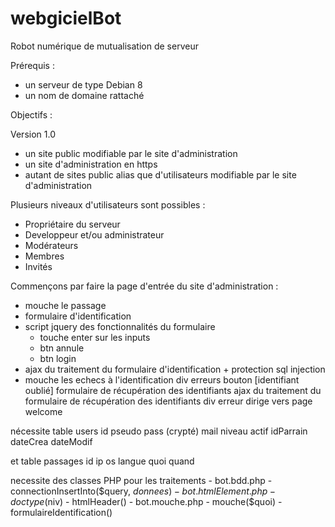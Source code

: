 # webgicielBot
Robot numérique de mutualisation de serveur

Prérequis :
- un serveur de type Debian 8
- un nom de domaine rattaché

Objectifs :

Version 1.0
- un site public modifiable par le site d'administration
- un site d'administration en https
- autant de sites public alias que d'utilisateurs modifiable par le site d'administration

Plusieurs niveaux d'utilisateurs sont possibles :
- Propriétaire du serveur
- Developpeur et/ou administrateur
- Modérateurs
- Membres
- Invités

Commençons par faire la page d'entrée du site d'administration :
- mouche le passage
- formulaire d'identification
- script jquery des fonctionnalités du formulaire
	- touche enter sur les inputs
	- btn annule
	- btn login
- ajax du traitement du formulaire d'identification + protection sql injection
- mouche les echecs à l'identification
 div erreurs
 bouton [identifiant oublié]
 formulaire de récupération des identifiants
 ajax du traitement du formulaire de récupération des identifiants
 div erreur
 dirige vers page welcome

nécessite table users
	id
	pseudo
	pass (crypté)
	mail
	niveau
	actif
	idParrain
	dateCrea
	dateModif

et table passages
	id
	ip
	os
	langue
	quoi
	quand

necessite des classes PHP pour les traitements
	- bot.bdd.php
		- connectionInsertInto($query, $donnees)
	- bot.htmlElement.php
		- doctype($niv)
		- htmlHeader()
	- bot.mouche.php
		- mouche($quoi)
        - formulaireIdentification()


	
